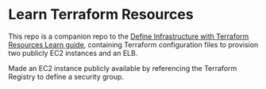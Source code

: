 # Learn Terraform Resources

This repo is a companion repo to the [Define Infrastructure with Terraform Resources Learn guide](https://learn.hashicorp.com/tutorials/terraform/resource), containing Terraform configuration files to provision two publicly EC2 instances and an ELB.

Made an EC2 instance publicly available by referencing the Terraform Registry to define a security group.